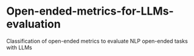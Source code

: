# Open-ended-metrics-for-LLMs-evaluation
Classification of open-ended metrics to evaluate NLP open-ended tasks with LLMs
